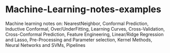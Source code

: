 # Machine-Learning-notes-examples
Machine learning notes on: NearestNeighbor, Conformal Prediction, Inductive Conformal, Over/UnderFitting, Learning Curves, Cross-Validation, Cross-Conformal Prediction, Feature Engineering, Linear/Ridge Regression and Lasso, Pre-Processing and Parameter selection, Kernel Methods, Neural Networks and SVMs, Pipelines 
